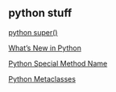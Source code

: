 ## python stuff
[python super()](https://tungyueh.github.io/python/python%20super())

[What’s New in Python](https://tungyueh.github.io/python/What%E2%80%99s%20New%20in%20Python)

[Python Special Method Name](https://tungyueh.github.io/python/Python%20Special%20Method%20Name)

[Python Metaclasses](https://tungyueh.github.io/python/Python%20Metaclasses)
